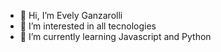- 👋 Hi, I’m Evely Ganzarolli
- 👀 I’m interested in all tecnologies
- 🌱 I’m currently learning Javascript and Python


<!---
eveeve22/eveeve22 is a ✨ special ✨ repository because its `README.md` (this file) appears on your GitHub profile.
You can click the Preview link to take a look at your changes.
--->
